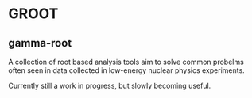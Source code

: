 
# GROOT 

## gamma-root


A collection of root based analysis tools aim to solve common probelms often seen in data collected in low-energy nuclear physics experiments. 

Currently still a work in progress, but slowly becoming useful.

